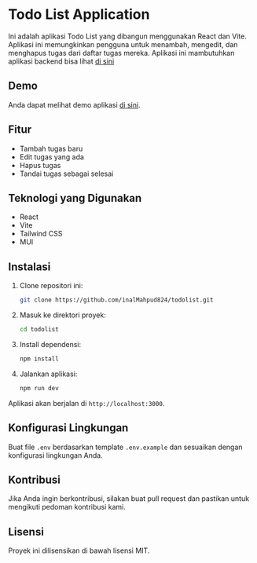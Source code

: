 # Todo List Application

Ini adalah aplikasi Todo List yang dibangun menggunakan React dan Vite. Aplikasi ini memungkinkan pengguna untuk menambah, mengedit, dan menghapus tugas dari daftar tugas mereka. Aplikasi ini mambutuhkan aplikasi backend bisa lihat [di sini](https://github.com/inalMahpud824/home-work-rakamin-week-11)

## Demo

Anda dapat melihat demo aplikasi [di sini](https://todolist-red-gamma.vercel.app/).

## Fitur

- Tambah tugas baru
- Edit tugas yang ada
- Hapus tugas
- Tandai tugas sebagai selesai

## Teknologi yang Digunakan

- React
- Vite
- Tailwind CSS
- MUI 

## Instalasi

1. Clone repositori ini:
    ```bash
    git clone https://github.com/inalMahpud824/todolist.git
    ```

2. Masuk ke direktori proyek:
    ```bash
    cd todolist
    ```

3. Install dependensi:
    ```bash
    npm install
    ```

4. Jalankan aplikasi:
    ```bash
    npm run dev
    ```

Aplikasi akan berjalan di `http://localhost:3000`.

## Konfigurasi Lingkungan

Buat file `.env` berdasarkan template `.env.example` dan sesuaikan dengan konfigurasi lingkungan Anda.

## Kontribusi

Jika Anda ingin berkontribusi, silakan buat pull request dan pastikan untuk mengikuti pedoman kontribusi kami.

## Lisensi

Proyek ini dilisensikan di bawah lisensi MIT.
